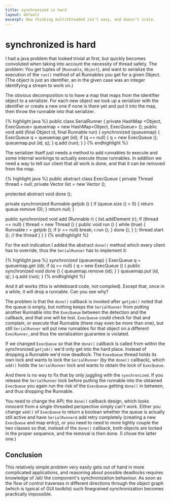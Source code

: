 ```yaml
---
title: synchronized is hard
layout: default
excerpt: How thinking multithreaded isn't easy, and doesn't scale.
---
```


# synchronized is hard

I had a java problem that looked trivial at first, but quickly becomes
convoluted when taking into account the necessity of thread safety.
The problem: You get tuples of (`Runnable`, `Object`), and want to
serialize the execution of the `run()` method of all Runnables you
get for a given Object. (The object is just an identifier, an in
the given case was an integer identifying a stream to work on.)

The obvious decomposition is to have a map that maps from the
identifier object to a serializer. For each new object we look
up a serializer with the identifier or create a new one if none
is there yet and put it into the map, then throw the runnable into
that serializer.

{% highlight java %}
public class SerialRunner {
  private HashMap <Object, ExecQueue> queuemap =
    new HashMap<Object, ExecQueue> ();
  public void add (final Object id, final Runnable run) {
    synchronized (queuemap) {
      ExecQueue q = queuemap.get (id);
      if (q == null) {
        q = new ExecQueue ();
        queuemap.put (id, q);
      }
      q.add (run);
   }
}
{% endhighlight %}

The serializer itself just needs a method to add runnables to execute
and some internal workings to actually execute those runnables. In
addition we need a way to tell our client that all work is done,
and that it can be removed from the map.

{% highlight java %}
public abstract class ExecQueue {
  private Thread thread = null;
  private Vector<Runnable> list = new Vector<Runnable> ();

  protected abstract void done ();

  private synchronized Runnable getjob () {
    if (queue.size () > 0) {
      return queue.remove (0);
    }
    return null;
  }

  public synchronized void add (Runnable r) {
    list.addElement (r);
    if (thread == null) {
      thread = new Thread () {
        public void run () {
          while (true) {
            Runnable r = getjob ();
            if (r == null) break;
            r.run ();
          }
          done ();
        }
      };
      thread.start (); // the thread
    }
  }
}
{% endhighlight %}

For the exit indication I added the abstract `done()` method which every
client has to override, thus the `SerialRunner` has to implement it:

{% highlight java %}
    synchronized (queuemap) {
      ExecQueue q = queuemap.get (id);
      if (q == null) {
        q = new ExecQueue () {
          public synchronized void done () {
            queuemap.remove (id);
          } 
        }
        queuemap.put (id, q);
      }
      q.add (run);
   }
{% endhighlight %}

And it all works (this is whiteboard code, not compiled). Except
that, once in a while, it will drop a runnable. Can you see why?

The problem is that the `done()` callback is invoked after `getjob()`
noted that the queue is empty, but nothing keeps the `SerialRunner`
from putting another Runnable into the `ExecQueue` between the detection
and the callback, and that one will be lost. `ExecQueue` could check
for that and complain, or execute that Runnable (there may even be more
than one), but still `SerialRunner` will put new runnables for that
object on a different `ExecRunner`, and thus the serialization guarantee
is violated.

If we changed `ExecQueue` so that the `done()` callback is called
from within the synchronized `getjob()` we'd only get into the
hard place. Instead of dropping a Runnable we'd now deadlock: The
`ExexQueue` thread holds its own lock and wants to lock the `SerialRunner`
(by the `done()` callback), which `add()` holds the `SerialRunner` lock
and wants to obtain the lock of `ExecQueue`.

And there is no way to fix that by only juggling with the `synchronized`.
If you release the `SerialRunner` lock before putting the runnable into
the obtained `ExecQueue` you again run the risk of the `ExecQueue` getting
`done()` in between, and thus dropping the Runnable.

You need to change the API; the `done()` callback design, which looks innocent
from a single-threaded perspective simply can't work. Either you change `add()`
of `ExecQueue` to return a boolean whether the queue is actually still active
and have `SerialRunner`s add retry completely (creating a new `ExecQueue`
and map entry), or you need to need to more tightly couple the two classes
so that, instead of the `done()` callback, both objects are locked in the
proper sequence, and the removal is then done. (I chose the latter one.)

## Conclusion

This relatively simple problem very easily gets out of hand in more
complicated applications, and reasoning about possible deadlocks requires
knowledge of /all/ the component's synchronization behaviour. As soon
as the flow of control traverses in different directions through the
object graph (which is typical of GUI toolkits) such finegrained
synchronization becomes practically impossible.
